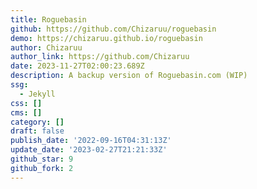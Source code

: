 ```yaml
---
title: Roguebasin
github: https://github.com/Chizaruu/roguebasin
demo: https://chizaruu.github.io/roguebasin
author: Chizaruu
author_link: https://github.com/Chizaruu
date: 2023-11-27T02:00:23.689Z
description: A backup version of Roguebasin.com (WIP)
ssg:
  - Jekyll
css: []
cms: []
category: []
draft: false
publish_date: '2022-09-16T04:31:13Z'
update_date: '2023-02-27T21:21:33Z'
github_star: 9
github_fork: 2
---
```

